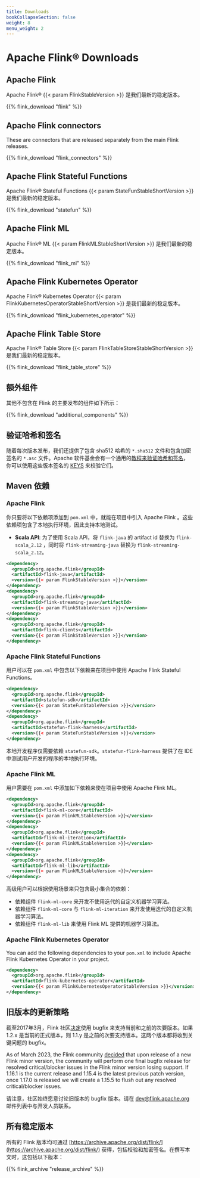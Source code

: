 ```yaml
---
title: Downloads
bookCollapseSection: false
weight: 8
menu_weight: 2
---
```

<!--
Licensed to the Apache Software Foundation (ASF) under one
or more contributor license agreements.  See the NOTICE file
distributed with this work for additional information
regarding copyright ownership.  The ASF licenses this file
to you under the Apache License, Version 2.0 (the
"License"); you may not use this file except in compliance
with the License.  You may obtain a copy of the License at

  http://www.apache.org/licenses/LICENSE-2.0

Unless required by applicable law or agreed to in writing,
software distributed under the License is distributed on an
"AS IS" BASIS, WITHOUT WARRANTIES OR CONDITIONS OF ANY
KIND, either express or implied.  See the License for the
specific language governing permissions and limitations
under the License.
-->

# Apache Flink® Downloads

## Apache Flink

Apache Flink® {{< param FlinkStableVersion >}} 是我们最新的稳定版本。

{{% flink_download "flink" %}}

## Apache Flink connectors

These are connectors that are released separately from the main Flink releases.

{{% flink_download "flink_connectors" %}}

## Apache Flink Stateful Functions

Apache Flink® Stateful Functions {{< param StateFunStableShortVersion >}} 是我们最新的稳定版本。

{{% flink_download "statefun" %}}

## Apache Flink ML

Apache Flink® ML {{< param FlinkMLStableShortVersion >}} 是我们最新的稳定版本。 

{{% flink_download "flink_ml" %}}

## Apache Flink Kubernetes Operator

Apache Flink® Kubernetes Operator {{< param FlinkKubernetesOperatorStableShortVersion >}} 是我们最新的稳定版本。

{{% flink_download "flink_kubernetes_operator" %}}

## Apache Flink Table Store 

Apache Flink® Table Store {{< param FlinkTableStoreStableShortVersion >}} 是我们最新的稳定版本。

{{% flink_download "flink_table_store" %}}

## 额外组件

其他不包含在 Flink 的主要发布的组件如下所示：

{{% flink_download "additional_components" %}}

## 验证哈希和签名

随着每次版本发布，我们还提供了包含 sha512 哈希的 `*.sha512` 文件和包含加密签名的 `*.asc` 文件。Apache 软件基金会有一个通用的[教程来验证哈希和签名](http://www.apache.org/info/verification.html)，你可以使用这些版本签名的 [KEYS](https://downloads.apache.org/flink/KEYS) 来校验它们。

## Maven 依赖

### Apache Flink

你只要将以下依赖项添加到  `pom.xml` 中，就能在项目中引入 Apache Flink 。这些依赖项包含了本地执行环境，因此支持本地测试。

- **Scala API**: 为了使用 Scala API，将 `flink-java` 的 artifact id 替换为 `flink-scala_2.12` ，同时将 `flink-streaming-java`  替换为 `flink-streaming-scala_2.12`。

```xml
<dependency>
  <groupId>org.apache.flink</groupId>
  <artifactId>flink-java</artifactId>
  <version>{{< param FlinkStableVersion >}}</version>
</dependency>
<dependency>
  <groupId>org.apache.flink</groupId>
  <artifactId>flink-streaming-java</artifactId>
  <version>{{< param FlinkStableVersion >}}</version>
</dependency>
<dependency>
  <groupId>org.apache.flink</groupId>
  <artifactId>flink-clients</artifactId>
  <version>{{< param FlinkStableVersion >}}</version>
</dependency>
```

### Apache Flink Stateful Functions

用户可以在 `pom.xml` 中包含以下依赖来在项目中使用 Apache Flink Stateful Functions。

```xml
<dependency>
  <groupId>org.apache.flink</groupId>
  <artifactId>statefun-sdk</artifactId>
  <version>{{< param StateFunStableVersion >}}</version>
</dependency>
<dependency>
  <groupId>org.apache.flink</groupId>
  <artifactId>statefun-flink-harness</artifactId>
  <version>{{< param StateFunStableVersion >}}</version>
</dependency>
```

本地开发程序仅需要依赖 `statefun-sdk`。`statefun-flink-harness`  提供了在 IDE 中测试用户开发的程序的本地执行环境。

### Apache Flink ML

用户需要在 `pom.xml` 中添加如下依赖来使在项目中使用 Apache Flink ML。

```xml
<dependency>
  <groupId>org.apache.flink</groupId>
  <artifactId>flink-ml-core</artifactId>
  <version>{{< param FlinkMLStableVersion >}}</version>
</dependency>
<dependency>
  <groupId>org.apache.flink</groupId>
  <artifactId>flink-ml-iteration</artifactId>
  <version>{{< param FlinkMLStableVersion >}}</version>
</dependency>
<dependency>
  <groupId>org.apache.flink</groupId>
  <artifactId>flink-ml-lib</artifactId>
  <version>{{< param FlinkMLStableVersion >}}</version>
</dependency>
```

高级用户可以根据使用场景来只包含最小集合的依赖：

- 依赖组件 `flink-ml-core` 来开发不使用迭代的自定义机器学习算法。
- 依赖组件 `flink-ml-core` 与 `flink-ml-iteration` 来开发使用迭代的自定义机器学习算法。
- 依赖组件 `flink-ml-lib` 来使用 Flink ML 提供的机器学习算法。

### Apache Flink Kubernetes Operator

You can add the following dependencies to your `pom.xml` to include Apache Flink Kubernetes Operator in your project.

```xml
<dependency>
  <groupId>org.apache.flink</groupId>
  <artifactId>flink-kubernetes-operator</artifactId>
  <version>{{< param FlinkKubernetesOperatorStableVersion >}}</version>
</dependency>
```

## 旧版本的更新策略

截至2017年3月，Flink 社区[决定](https://lists.apache.org/thread/qf4hot3gb1dgvh4csxv2317263b6omm4)使用 bugfix 来支持当前和之前的次要版本。如果 1.2.x 是当前的正式版本，则 1.1.y 是之前的次要支持版本。这两个版本都将收到关键问题的 bugfix。

As of March 2023, the Flink community [decided](https://lists.apache.org/thread/9w99mgx3nw5tc0v26wcvlyqxrcrkpzdz) that upon release of a new Flink minor version, the community will perform one final bugfix release for resolved critical/blocker issues in the Flink minor version losing support. If 1.16.1 is the current release and 1.15.4 is the latest previous patch version, once 1.17.0 is released we will create a 1.15.5 to flush out any resolved critical/blocker issues. 

请注意，社区始终愿意讨论旧版本的 bugfix 版本。请在 dev@flink.apache.org 邮件列表中与开发人员联系。

## 所有稳定版本

所有的 Flink 版本均可通过 [https://archive.apache.org/dist/flink/](https://archive.apache.org/dist/flink/) 获得，包括校验和加密签名。在撰写本文时，这包括以下版本：

{{% flink_archive "release_archive" %}}